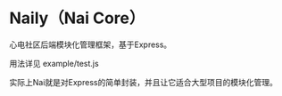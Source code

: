 # Naily（Nai Core）
心电社区后端模块化管理框架，基于Express。

用法详见 example/test.js

实际上Nai就是对Express的简单封装，并且让它适合大型项目的模块化管理。